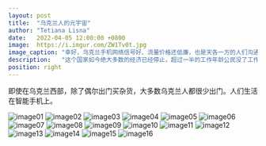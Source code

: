 ```yaml
---
layout: post
title:  "乌克兰人的元宇宙"
author: "Tetiana Lisna"
date:   2022-04-05 12:00:00 +0800
image:  https://i.imgur.com/ZW1Tv0t.jpg
image_caption: "幸好，乌克兰手机网络信号好、流量价格还低廉，也是天各一方的人们沟通的唯一渠道。"
description:   "这个国家如今绝大多数的经济已经停止，超过一半的工作年龄公民没了工作——有人有预付工资，有人“无薪休假”，有人的公司早就完全没有现金。被战火和空袭困在室内的乌克兰人，如若生活在一个“元宇宙”中。在那里，诈骗与假消息也在利用人们的脆弱与悲痛。"
position: right
---
```


即使在乌克兰西部，除了偶尔出门买杂货，大多数乌克兰人都很少出门。人们生活在智能手机上。

<!--more-->

![image01](https://i.imgur.com/3r3O6wS.jpg)
![image02](https://i.imgur.com/5MXPy4x.jpg)
![image03](https://i.imgur.com/ZLDfesc.jpg)
![image04](https://i.imgur.com/gZh4uHo.jpg)
![image05](https://i.imgur.com/0q8wJGj.jpg)
![image06](https://i.imgur.com/tMQtIv5.jpg)
![image07](https://i.imgur.com/s3CFvui.jpg)
![image08](https://i.imgur.com/UAh3RAJ.jpg)
![image09](https://i.imgur.com/ZpoLT9Z.jpg)
![image10](https://i.imgur.com/LEwT72Z.jpg)
![image11](https://i.imgur.com/suYI2R8.jpg)
![image12](https://i.imgur.com/3TKuR4c.jpg)
![image13](https://i.imgur.com/QXKRHtn.jpg)
![image14](https://i.imgur.com/IZybGjb.jpg)
![image15](https://i.imgur.com/Hu68S5K.jpg)
![image16](https://i.imgur.com/vnvWjFU.jpg)

